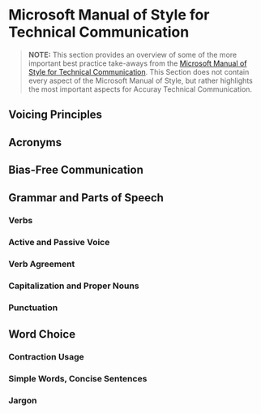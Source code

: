 # Microsoft Manual of Style for Technical Communication

> **NOTE:** This section provides an overview of some of the more important best practice take-aways from the [Microsoft Manual of Style for Technical Communication](https://docs.microsoft.com/en-us/style-guide/welcome/). This Section does not contain every aspect of the Microsoft Manual of Style, but rather highlights the most important aspects for Accuray Technical Communication.

## Voicing Principles

## Acronyms

## Bias-Free Communication

## Grammar and Parts of Speech

### Verbs

### Active and Passive Voice

### Verb Agreement

### Capitalization and Proper Nouns

### Punctuation

## Word Choice

### Contraction Usage

### Simple Words, Concise Sentences

### Jargon

